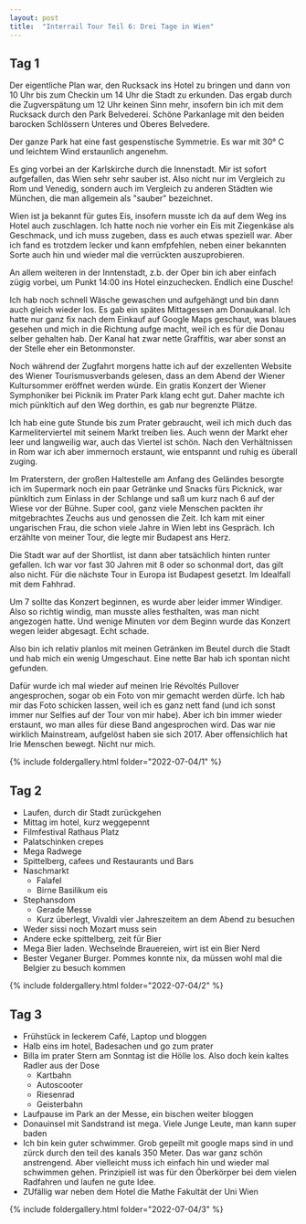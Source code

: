 ```yaml
---
layout: post
title:  "Interrail Tour Teil 6: Drei Tage in Wien"
---
```


## Tag 1
Der eigentliche Plan war, den Rucksack ins Hotel zu bringen und dann von 10 Uhr bis zum Checkin um 14 Uhr die Stadt zu erkunden. 
Das ergab durch die Zugverspätung um 12 Uhr keinen Sinn mehr, insofern bin ich mit dem Rucksack durch den Park Belvederei.
Schöne Parkanlage mit den beiden barocken Schlössern Unteres und Oberes Belvedere.

Der ganze Park hat eine fast gespenstische Symmetrie. Es war mit 30° C und leichtem Wind erstaunlich angenehm.

Es ging vorbei an der Karlskirche durch die Innenstadt. Mir ist sofort aufgefallen, das Wien sehr sehr sauber ist.
Also nicht nur im Vergleich zu Rom und Venedig, sondern auch im Vergleich zu anderen Städten wie München, die man allgemein als "sauber" bezeichnet.

Wien ist ja bekannt für gutes Eis, insofern musste ich da auf dem Weg ins Hotel auch zuschlagen. 
Ich hatte noch nie vorher ein Eis mit Ziegenkäse als Geschmack, und ich muss zugeben, dass es auch etwas speziell war.
Aber ich fand es trotzdem lecker und kann emfpfehlen, neben einer bekannten Sorte auch hin und wieder mal die verrückten auszuprobieren. 

An allem weiteren in der Inntenstadt, z.b. der Oper bin ich aber einfach zügig vorbei, um Punkt 14:00 ins Hotel einzuchecken.
Endlich eine Dusche!

Ich hab noch schnell Wäsche gewaschen und aufgehängt und bin dann auch gleich wieder los.
Es gab ein spätes Mittagessen am Donaukanal.
Ich hatte nur ganz fix nach dem Einkauf auf Google Maps geschaut, was blaues gesehen und mich in die Richtung aufge macht, weil ich es für die Donau selber gehalten hab. 
Der Kanal hat zwar nette Graffitis, war aber sonst an der Stelle eher ein Betonmonster.

Noch während der Zugfahrt morgens hatte ich auf der exzellenten Website des Wiener Tourismusverbands gelesen, dass an dem Abend der Wiener Kultursommer eröffnet werden würde.
Ein gratis Konzert der Wiener Symphoniker bei Picknik im Prater Park klang echt gut. Daher machte ich mich pünkltich auf den Weg dorthin, es gab nur begrenzte Plätze.

Ich hab eine gute Stunde bis zum Prater gebraucht, weil ich mich duch das Karmeliterviertel mit seinem Markt treiben lies.
Auch wenn der Markt eher leer und langweilig war, auch das Viertel ist schön.
Nach den Verhältnissen in Rom war ich aber immernoch erstaunt, wie entspannt und ruhig es überall zuging.

Im Praterstern, der großen Haltestelle am Anfang des Geländes besorgte ich im Supermark noch ein paar Getränke und Snacks fürs Picknick, war pünkltich zum Einlass in der Schlange und saß um kurz nach 6 auf der Wiese vor der Bühne.
Super cool, ganz viele Menschen packten ihr mitgebrachtes Zeuchs aus und genossen die Zeit.
Ich kam mit einer ungarischen Frau, die schon viele Jahre in Wien lebt ins Gespräch.
Ich erzählte von meiner Tour, die legte mir Budapest ans Herz.

Die Stadt war auf der Shortlist, ist dann aber tatsächlich hinten runter gefallen.
Ich war vor fast 30 Jahren mit 8 oder so schonmal dort, das gilt also nicht.
Für die nächste Tour in Europa ist Budapest gesetzt. 
Im Idealfall mit dem Fahhrad.

Um 7 sollte das Konzert beginnen, es wurde aber leider immer Windiger. Also so richtig windig, man musste alles festhalten, was man nicht angezogen hatte. 
Und wenige Minuten vor dem Beginn wurde das Konzert wegen leider abgesagt. Echt schade.

Also bin ich relativ planlos mit meinen Getränken im Beutel durch die Stadt und hab mich ein wenig Umgeschaut.
Eine nette Bar hab ich spontan nicht gefunden.

Dafür wurde ich mal wieder auf meinen Irie Révoltés Pullover angesprochen, sogar ob ein Foto von mir gemacht werden dürfe.
Ich hab mir das Foto schicken lassen, weil ich es ganz nett fand (und ich sonst immer nur Selfies auf der Tour von mir habe).
Aber ich bin immer wieder erstaunt, wo man alles für diese Band angesprochen wird.
Das war nie wirklich Mainstream, aufgelöst haben sie sich 2017.
Aber offensichlich hat Irie Menschen bewegt. Nicht nur mich.

{% include foldergallery.html folder="2022-07-04/1" %}

## Tag 2 
* Laufen, durch dir Stadt zurückgehen
* Mittag im hotel, kurz weggepennt
* Filmfestival Rathaus Platz
* Palatschinken crepes 
* Mega Radwege
* Spittelberg, cafees und Restaurants und Bars 
* Naschmarkt 
  * Falafel
  * Birne Basilikum eis
* Stephansdom
  * Gerade Messe 
  * Kurz überlegt, Vivaldi vier Jahreszeitem an dem Abend zu besuchen 
* Weder sissi noch Mozart muss sein
* Andere ecke spittelberg, zeit für Bier
* Mega Bier laden. Wechselnde Brauereien, wirt ist ein Bier Nerd 
* Bester Veganer Burger. Pommes konnte nix, da müssen wohl mal die Belgier zu besuch kommen

{% include foldergallery.html folder="2022-07-04/2" %}

## Tag 3
* Frühstück in leckerem Café, Laptop und bloggen
* Halb eins im hotel, Badesachen und go zum prater 
* Billa im prater Stern am Sonntag ist die Hölle los. Also doch kein kaltes Radler aus der Dose 
  * Kartbahn
  * Autoscooter
  * Riesenrad
  * Geisterbahn 
* Laufpause im Park an der Messe, ein bischen weiter bloggen
* Donauinsel mit Sandstrand ist mega. Viele Junge Leute, man kann super baden
* Ich bin kein guter schwimmer. Grob gepeilt mit google maps sind in und zürck durch den teil des kanals 350 Meter. Das war ganz schön anstrengend. Aber vielleicht muss ich einfach hin und wieder mal schwimmen gehen. Prinzipiell ist was für den Öberkörper bei dem vielen Radfahren und laufen ne gute Idee.
* ZUfällig war neben dem Hotel die Mathe Fakultät der Uni Wien


{% include foldergallery.html folder="2022-07-04/3" %}
